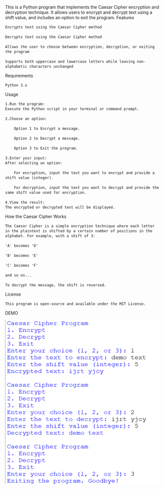This is a Python program that implements the Caesar Cipher encryption and decryption technique. It allows users to encrypt and decrypt text using a shift value, and includes an option to exit the program.
Features

    Encrypts text using the Caesar Cipher method

    Decrypts text using the Caesar Cipher method

    Allows the user to choose between encryption, decryption, or exiting the program

    Supports both uppercase and lowercase letters while leaving non-alphabetic characters unchanged

Requirements

    Python 3.x

Usage

    1.Run the program:
    Execute the Python script in your terminal or command prompt.

    2.Choose an option:

        Option 1 to Encrypt a message.

        Option 2 to Decrypt a message.

        Option 3 to Exit the program.

    3.Enter your input:
    After selecting an option:

        For encryption, input the text you want to encrypt and provide a shift value (integer).

        For decryption, input the text you want to decrypt and provide the same shift value used for encryption.

    4.View the result:
    The encrypted or decrypted text will be displayed.

How the Caesar Cipher Works

    The Caesar Cipher is a simple encryption technique where each letter in the plaintext is shifted by a certain number of positions in the alphabet. For example, with a shift of 3:

    'A' becomes 'D'

    'B' becomes 'E'

    'C' becomes 'F'

    and so on...

    To decrypt the message, the shift is reversed.
License

    This program is open-source and available under the MIT License.    

DEMO 

























 ![image alt](https://github.com/Raiyan-RB19/PRODIGY_CS_01/blob/47ae4dca71ad1d959f5d2797cc411d910306bdb2/Sample%20Output.png)
